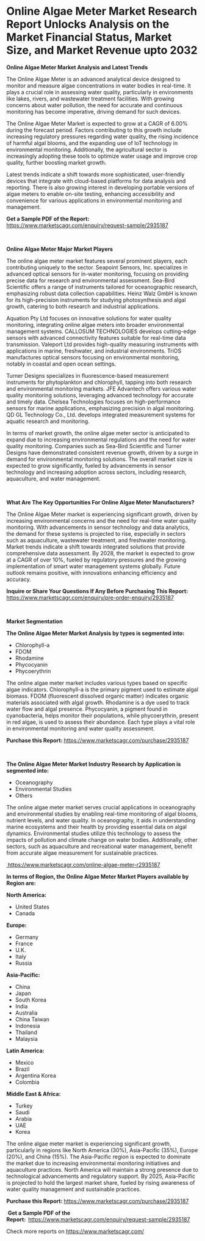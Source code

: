 <p><h1>Online Algae Meter Market Research Report Unlocks Analysis on the Market Financial Status, Market Size, and Market Revenue upto 2032</h1></p><p><strong>Online Algae Meter Market Analysis and Latest Trends</strong></p>
<p><p>The Online Algae Meter is an advanced analytical device designed to monitor and measure algae concentrations in water bodies in real-time. It plays a crucial role in assessing water quality, particularly in environments like lakes, rivers, and wastewater treatment facilities. With growing concerns about water pollution, the need for accurate and continuous monitoring has become imperative, driving demand for such devices.</p><p>The Online Algae Meter Market is expected to grow at a CAGR of 6.00% during the forecast period. Factors contributing to this growth include increasing regulatory pressures regarding water quality, the rising incidence of harmful algal blooms, and the expanding use of IoT technology in environmental monitoring. Additionally, the agricultural sector is increasingly adopting these tools to optimize water usage and improve crop quality, further boosting market growth.</p><p>Latest trends indicate a shift towards more sophisticated, user-friendly devices that integrate with cloud-based platforms for data analysis and reporting. There is also growing interest in developing portable versions of algae meters to enable on-site testing, enhancing accessibility and convenience for various applications in environmental monitoring and management.</p></p>
<p><strong>Get a Sample PDF of the Report:&nbsp;</strong> <a href="https://www.marketscagr.com/enquiry/request-sample/2935187?utm_campaign=3201&utm_medium=2&utm_source=Github&utm_content=ia&utm_term=14032025&utm_id=online-algae-meter">https://www.marketscagr.com/enquiry/request-sample/2935187</a></p>
<p>&nbsp;</p>
<p><strong>Online Algae Meter Major Market Players</strong></p>
<p><p>The online algae meter market features several prominent players, each contributing uniquely to the sector. Seapoint Sensors, Inc. specializes in advanced optical sensors for in-water monitoring, focusing on providing precise data for research and environmental assessment. Sea-Bird Scientific offers a range of instruments tailored for oceanographic research, emphasizing robust data collection capabilities. Heinz Walz GmbH is known for its high-precision instruments for studying photosynthesis and algal growth, catering to both research and industrial applications.</p><p>Aquation Pty Ltd focuses on innovative solutions for water quality monitoring, integrating online algae meters into broader environmental management systems. CALLOSUM TECHNOLOGIES develops cutting-edge sensors with advanced connectivity features suitable for real-time data transmission. Valeport Ltd provides high-quality measuring instruments with applications in marine, freshwater, and industrial environments. TriOS manufactures optical sensors focusing on environmental monitoring, notably in coastal and open ocean settings.</p><p>Turner Designs specializes in fluorescence-based measurement instruments for phytoplankton and chlorophyll, tapping into both research and environmental monitoring markets. JFE Advantech offers various water quality monitoring solutions, leveraging advanced technology for accurate and timely data. Chelsea Technologies focuses on high-performance sensors for marine applications, emphasizing precision in algal monitoring. QD GL Technology Co., Ltd. develops integrated measurement systems for aquatic research and monitoring.</p><p>In terms of market growth, the online algae meter sector is anticipated to expand due to increasing environmental regulations and the need for water quality monitoring. Companies such as Sea-Bird Scientific and Turner Designs have demonstrated consistent revenue growth, driven by a surge in demand for environmental monitoring solutions. The overall market size is expected to grow significantly, fueled by advancements in sensor technology and increasing adoption across sectors, including research, aquaculture, and water management.</p></p>
<p>&nbsp;</p>
<p><strong>What Are The Key Opportunities For Online Algae Meter Manufacturers?</strong></p>
<p><p>The Online Algae Meter market is experiencing significant growth, driven by increasing environmental concerns and the need for real-time water quality monitoring. With advancements in sensor technology and data analytics, the demand for these systems is projected to rise, especially in sectors such as aquaculture, wastewater treatment, and freshwater monitoring. Market trends indicate a shift towards integrated solutions that provide comprehensive data assessment. By 2028, the market is expected to grow at a CAGR of over 10%, fueled by regulatory pressures and the growing implementation of smart water management systems globally. Future outlook remains positive, with innovations enhancing efficiency and accuracy.</p></p>
<p><strong>Inquire or Share Your Questions If Any Before Purchasing This Report:</strong> <a href="https://www.marketscagr.com/enquiry/pre-order-enquiry/2935187?utm_campaign=3201&utm_medium=2&utm_source=Github&utm_content=ia&utm_term=14032025&utm_id=online-algae-meter">https://www.marketscagr.com/enquiry/pre-order-enquiry/2935187</a></p>
<p>&nbsp;</p>
<p><strong>Market Segmentation</strong></p>
<p><strong>The Online Algae Meter Market Analysis by types is segmented into:</strong></p>
<p><ul><li>Chlorophyll-a</li><li>FDOM</li><li>Rhodamine</li><li>Phycocyanin</li><li>Phycoerythrin</li></ul></p>
<p><p>The online algae meter market includes various types based on specific algae indicators. Chlorophyll-a is the primary pigment used to estimate algal biomass. FDOM (fluorescent dissolved organic matter) indicates organic materials associated with algal growth. Rhodamine is a dye used to track water flow and algal presence. Phycocyanin, a pigment found in cyanobacteria, helps monitor their populations, while phycoerythrin, present in red algae, is used to assess their abundance. Each type plays a vital role in environmental monitoring and water quality assessment.</p></p>
<p><strong>Purchase this Report:&nbsp;</strong><a href="https://www.marketscagr.com/purchase/2935187?utm_campaign=3201&utm_medium=2&utm_source=Github&utm_content=ia&utm_term=14032025&utm_id=online-algae-meter">https://www.marketscagr.com/purchase/2935187</a></p>
<p>&nbsp;</p>
<p><strong>The Online Algae Meter Market Industry Research by Application is segmented into:</strong></p>
<p><ul><li>Oceanography</li><li>Environmental Studies</li><li>Others</li></ul></p>
<p><p>The online algae meter market serves crucial applications in oceanography and environmental studies by enabling real-time monitoring of algal blooms, nutrient levels, and water quality. In oceanography, it aids in understanding marine ecosystems and their health by providing essential data on algal dynamics. Environmental studies utilize this technology to assess the impacts of pollution and climate change on water bodies. Additionally, other sectors, such as aquaculture and recreational water management, benefit from accurate algae measurement for sustainable practices.</p></p>
<p><a href="https://www.marketscagr.com/online-algae-meter-r2935187?utm_campaign=3201&utm_medium=2&utm_source=Github&utm_content=ia&utm_term=14032025&utm_id=online-algae-meter">&nbsp;https://www.marketscagr.com/online-algae-meter-r2935187</a></p>
<p><strong>In terms of Region, the Online Algae Meter Market Players available by Region are:</strong></p>
<p>
    <p> <strong> North America: </strong>
        <ul>
            <li>United States</li>
            <li>Canada</li>
        </ul>
        </p> 
    <p> <strong> Europe: </strong>
        <ul>
            <li>Germany</li>
            <li>France</li>
            <li>U.K.</li>
            <li>Italy</li>
            <li>Russia</li>
        </ul>
        </p> 
    <p> <strong> Asia-Pacific: </strong>
        <ul>
            <li>China</li>
            <li>Japan</li>
            <li>South Korea</li>
            <li>India</li>
            <li>Australia</li>
            <li>China Taiwan</li>
            <li>Indonesia</li>
            <li>Thailand</li>
            <li>Malaysia</li>
        </ul>
        </p> 
    <p> <strong> Latin America: </strong>
        <ul>
            <li>Mexico</li>
            <li>Brazil</li>
            <li>Argentina Korea</li>
            <li>Colombia</li>
        </ul>
        </p> 
    <p> <strong> Middle East & Africa: </strong>
        <ul>
            <li>Turkey</li>
            <li>Saudi</li>
            <li>Arabia</li>
            <li>UAE</li>
            <li>Korea</li>
        </ul>
    </p>
    </p>
<p><p>The online algae meter market is experiencing significant growth, particularly in regions like North America (30%), Asia-Pacific (35%), Europe (20%), and China (15%). The Asia-Pacific region is expected to dominate the market due to increasing environmental monitoring initiatives and aquaculture practices. North America will maintain a strong presence due to technological advancements and regulatory support. By 2025, Asia-Pacific is projected to hold the largest market share, fueled by rising awareness of water quality management and sustainable practices.</p></p>
<p><strong>Purchase this Report: </strong><a href="https://www.marketscagr.com/purchase/2935187?utm_campaign=3201&utm_medium=2&utm_source=Github&utm_content=ia&utm_term=14032025&utm_id=online-algae-meter">https://www.marketscagr.com/purchase/2935187</a></p>
<p>&nbsp;<strong>Get a Sample PDF of the Report:&nbsp;&nbsp;</strong><a href="https://www.marketscagr.com/enquiry/request-sample/2935187?utm_campaign=3201&utm_medium=2&utm_source=Github&utm_content=ia&utm_term=14032025&utm_id=online-algae-meter">https://www.marketscagr.com/enquiry/request-sample/2935187</a></p>
<p><strong></strong></p>
<p>Check more reports on <a href="https://www.marketscagr.com/?utm_campaign=3201&utm_medium=2&utm_source=Github&utm_content=ia&utm_term=14032025&utm_id=online-algae-meter">https://www.marketscagr.com/</a></p>